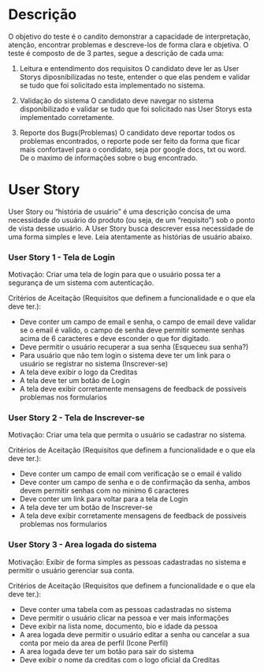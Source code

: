 # Descrição
O objetivo do teste é o candito demonstrar a capacidade de interpretação, atenção, encontrar problemas e descreve-los de forma clara e objetiva. O teste é composto de de 3 partes, segue a descrição de cada uma:

1) Leitura e entendimento dos requisitos
  O candidato deve ler as User Storys diposnibilizadas no teste, entender o que elas pendem e validar se tudo que foi solicitado esta implementado no sistema.

2) Validação do sistema
  O candidato deve navegar no sistema disponibilizado e validar se tudo que foi solicitado nas User Storys esta implementado corretamente.

3) Reporte dos Bugs(Problemas)
  O candidato deve reportar todos os problemas encontrados, o reporte pode ser feito da forma que ficar mais confortavel para o condidato, seja por google docs, txt ou word. De o maximo de informações sobre o bug encontrado.

# User Story
User Story ou “história de usuário” é uma descrição concisa de uma necessidade do usuário do produto (ou seja, de um “requisito”) sob o ponto de vista desse usuário. A User Story busca descrever essa necessidade de uma forma simples e leve. Leia atentamente as histórias de usuário abaixo.

### User Story 1 - Tela de Login

Motivação:
Criar uma tela de login para que o usuário possa ter a segurança de um sistema com autenticação.

Critérios de Aceitação (Requisitos que definem a funcionalidade e o que ela deve ter.):
- Deve conter um campo de email e senha, o campo de email deve validar se o email é valido, o campo de senha deve permitir somente senhas acima de 6 caracteres e deve esconder o que for digitado.
- Deve permitir o usuário recuperar a sua senha (Esqueceu sua senha?)
- Para usuário que não tem login o sistema deve ter um link para o usuário se registrar no sistema (Inscrever-se)
- A tela deve exibir o logo da Creditas
- A tela deve ter um botão de Login
- A tela deve exibir corretamente mensagens de feedback de possiveis problemas nos formularios

### User Story 2 - Tela de Inscrever-se

Motivação:
Criar uma tela que permita o usuário se cadastrar no sistema.

Critérios de Aceitação (Requisitos que definem a funcionalidade e o que ela deve ter.):
- Deve conter um campo de email com verificação se o email é valido
- Deve conter um campo de senha e o de confirmação da senha, ambos devem permitir senhas com no minimo 6 caracteres
- Deve conter um link para voltar para a tela de Login
- A tela deve ter um botão de Inscrever-se
- A tela deve exibir corretamente mensagens de feedback de possiveis problemas nos formularios

### User Story 3 - Area logada do sistema

Motivação:
Exibir de forma simples as pessoas cadastradas no sistema e permitir o usuário gerenciar sua conta.

Critérios de Aceitação (Requisitos que definem a funcionalidade e o que ela deve ter.):
- Deve conter uma tabela com as pessoas cadastradas no sistema
- Deve permitir o usuário clicar na pessoa e ver mais informações
- Deve exibir na lista nome, documento, bio e idade da pessoa
- A area logada deve permitir o usuário editar a senha ou cancelar a sua conta por meio da area de perfil (Icone Perfil)
- A area logada deve ter um botão para sair do sistema
- Deve exibir o nome da creditas com o logo oficial da Creditas
